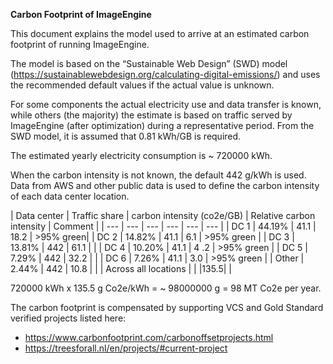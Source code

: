 **Carbon Footprint of ImageEngine**

This document explains the model used to arrive at an estimated carbon footprint of running ImageEngine.

The model is based on the “Sustainable Web Design” (SWD) model (https://sustainablewebdesign.org/calculating-digital-emissions/) and uses the recommended default values if the actual value is unknown.

For some components the actual electricity use and data transfer is known, while others (the majority) the estimate is based on traffic served by ImageEngine (after optimization) during a representative period. From the SWD model, it is assumed that  0.81 kWh/GB is required.

The estimated yearly electricity consumption is ~ 720000 kWh.

When the carbon intensity is not known, the default 442 g/kWh is used. Data from AWS and other public data is used to define the carbon intensity of each data center location.

| Data center | Traffic share	| carbon intensity (co2e/GB) | Relative carbon intensity | Comment |
| --- | --- | --- | --- | --- | --- |
| DC 1	| 44.19%	| 41.1 |	18.2 | >95% green|
| DC 2	| 14.82%	| 41.1 | 6.1 | >95% green |
| DC 3	| 13.81%	| 442 | 61.1 | |
| DC 4	| 10.20%	| 41.1 | 4 .2 | >95% green |
| DC 5	| 7.29%	| 442 | 32.2 | |
| DC 6	| 7.26%	| 41.1 | 3.0 | >95% green |
| Other | 2.44% | 442 | 10.8 | |
| Across all locations | | |135.5| |

720000 kWh x 135.5 g Co2e/kWh = ~ 98000000 g = 98 MT Co2e per year.

The carbon footprint is compensated by supporting VCS and Gold Standard verified projects listed here:

* https://www.carbonfootprint.com/carbonoffsetprojects.html
* https://treesforall.nl/en/projects/#current-project 
